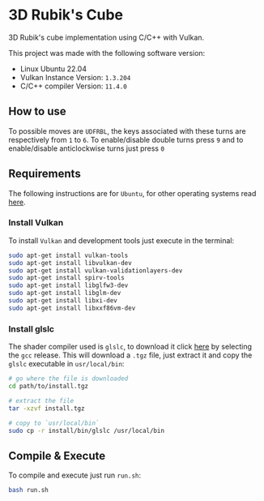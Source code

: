# 3D Rubik's Cube 
3D Rubik's cube implementation using C/C++ with Vulkan.

This project was made with the following software version:
- Linux Ubuntu 22.04
- Vulkan Instance Version: `1.3.204`
- C/C++ compiler Version: `11.4.0`
## How to use
To possible moves are `UDFRBL`, the keys associated with these turns are respectively from `1` to `6`. To enable/disable double turns press `9` and to enable/disable anticlockwise turns just press `0`
## Requirements
The following instructions are for `Ubuntu`, for other operating systems read [here](https://vulkan-tutorial.com/Development_environment).
### Install Vulkan
To install `Vulkan` and development tools just execute in the terminal:
```bash
sudo apt-get install vulkan-tools
sudo apt-get install libvulkan-dev
sudo apt-get install vulkan-validationlayers-dev
sudo apt-get install spirv-tools
sudo apt-get install libglfw3-dev
sudo apt-get install libglm-dev
sudo apt-get install libxi-dev
sudo apt-get install libxxf86vm-dev
```
### Install glslc
The shader compiler used is `glslc`, to download it click [here](https://github.com/google/shaderc/blob/main/downloads.md) by selecting the `gcc` release. This will download a `.tgz` file, just extract it and copy the `glslc` executable in `usr/local/bin`:
```bash
# go where the file is downloaded
cd path/to/install.tgz

# extract the file
tar -xzvf install.tgz

# copy to `usr/local/bin`
sudo cp -r install/bin/glslc /usr/local/bin
```
## Compile & Execute
To compile and execute just run `run.sh`:
```bash
bash run.sh
```